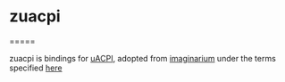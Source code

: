 # zuacpi
=====

zuacpi is bindings for [uACPI](https://github.com/uACPI/uACPI), adopted from
[imaginarium](https://github.com/Khitiara/imaginarium) under the terms specified
[here](https://github.com/Khitiara/imaginarium/blob/62783b526c2e1e66a376d4357eabd08cad753fca/src/krnl/hal/acpi/uacpi/LICENSE)